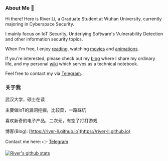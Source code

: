 ### About Me 👋

Hi there! Here is River Li, a Graduate Student at Wuhan University, currently majoring in Cyberspace Security.

I mainly focus on IoT Security, Underlying Software's Vulnerability Detection and other information security topics.

When I'm free, I enjoy [reading](https://book.douban.com/people/176314301/), watching [movies](https://movie.douban.com/people/176314301/) and [animations](https://bangumi.tv/user/573381).

If you're interested, please check out my [blog](https://hack1s.fun) where I share my ordinary life, and my personal [wiki](https://river-li.github.io) which serves as a technical notebook.

Feel free to contact my via [Telegram](https://t.me/river_li).


### 关于我

武汉大学，硕士在读

主要做IoT的漏洞挖掘，比较菜，一路踩坑

喜欢新奇的电子产品，二次元，有空了打打游戏

博客(Blog): [https://river-li.github.io](https://river-li.github.io) 

Contact me here: 👉 [Telegram](https://t.me/river_li)

[![River's github stats](https://github-readme-stats.vercel.app/api?username=river-li&show_icons=true&icon_color=fff&bg_color=30,e96443,904e95&title_color=fff&text_color=fff)](https://river-li.github.io)


